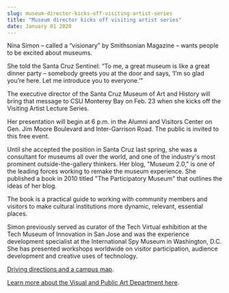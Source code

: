 ```yaml
---
slug: museum-director-kicks-off-visiting-artist-series
title: "Museum director kicks off visiting artist series"
date: January 01 2020
---
```


 
<p>
  Nina Simon – called a “visionary” by Smithsonian Magazine – wants people to be
  excited about museums.
</p>
<p>
  She told the Santa Cruz Sentinel: “To me, a great museum is like a great
  dinner party – somebody greets you at the door and says, ‘I’m so glad you’re
  here. Let me introduce you to everyone.’”
</p>
<p>
  The executive director of the Santa Cruz Museum of Art and History will bring
  that message to CSU Monterey Bay on Feb. 23 when she kicks off the Visiting
  Artist Lecture Series.
</p>
<p>
  Her presentation will begin at 6 p.m. in the Alumni and Visitors Center on
  Gen. Jim Moore Boulevard and Inter&#45;Garrison Road. The public is invited to
  this free event.
</p>
<p>
  Until she accepted the position in Santa Cruz last spring, she was a
  consultant for museums all over the world, and one of the industry's most
  prominent outside&#45;the&#45;gallery thinkers. Her blog, "Museum 2.0," is one
  of the leading forces working to remake the museum experience. She published a
  book in 2010 titled "The Participatory Museum" that outlines the ideas of her
  blog.
</p>
<p>
  The book is a practical guide to working with community members and visitors
  to make cultural institutions more dynamic, relevant, essential places.
</p>
<p>
  Simon previously served as curator of the Tech Virtual exhibition at the Tech
  Museum of Innovation in San Jose and was the experience development specialist
  at the International Spy Museum in Washington, D.C. She has presented
  workshops worldwide on visitor participation, audience development and
  creative uses of technology.
</p>
<p><a href="https://csumb.edu/map">Driving directions and a campus map</a>.</p>
<p>
  <a href="https://vpa.csumb.edu/vpa&#45;home&#45;page"
    >Learn more about the Visual and Public Art Department here</a
  >.
</p>
 
